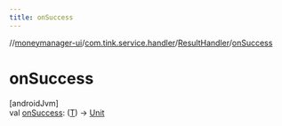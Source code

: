 ```yaml
---
title: onSuccess
---
```

//[moneymanager-ui](../../../index.html)/[com.tink.service.handler](../index.html)/[ResultHandler](index.html)/[onSuccess](on-success.html)



# onSuccess



[androidJvm]\
val [onSuccess](on-success.html): ([T](index.html)) -&gt; [Unit](https://kotlinlang.org/api/latest/jvm/stdlib/kotlin/-unit/index.html)




